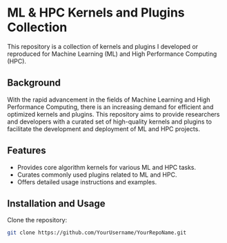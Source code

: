 # ML & HPC Kernels and Plugins Collection

This repository is a collection of kernels and plugins I developed or reproduced for Machine Learning (ML) and High Performance Computing (HPC).

## Background

With the rapid advancement in the fields of Machine Learning and High Performance Computing, there is an increasing demand for efficient and optimized kernels and plugins. This repository aims to provide researchers and developers with a curated set of high-quality kernels and plugins to facilitate the development and deployment of ML and HPC projects.

## Features

- Provides core algorithm kernels for various ML and HPC tasks.
- Curates commonly used plugins related to ML and HPC.
- Offers detailed usage instructions and examples.

## Installation and Usage

Clone the repository:

```bash
git clone https://github.com/YourUsername/YourRepoName.git
